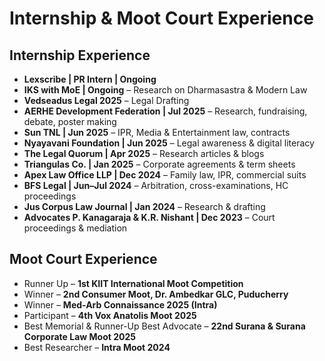 # Internship & Moot Court Experience

## Internship Experience
- **Lexscribe | PR Intern | Ongoing**  
- **IKS with MoE | Ongoing** – Research on Dharmasastra & Modern Law  
- **Vedseadus Legal 2025** – Legal Drafting  
- **AERHE Development Federation | Jul 2025** – Research, fundraising, debate, poster making  
- **Sun TNL | Jun 2025** – IPR, Media & Entertainment law, contracts  
- **Nyayavani Foundation | Jun 2025** – Legal awareness & digital literacy  
- **The Legal Quorum | Apr 2025** – Research articles & blogs  
- **Triangulas Co. | Jan 2025** – Corporate agreements & term sheets  
- **Apex Law Office LLP | Dec 2024** – Family law, IPR, commercial suits  
- **BFS Legal | Jun–Jul 2024** – Arbitration, cross-examinations, HC proceedings  
- **Jus Corpus Law Journal | Jan 2024** – Research & drafting  
- **Advocates P. Kanagaraja & K.R. Nishant | Dec 2023** – Court proceedings & mediation  

## Moot Court Experience
- Runner Up – **1st KIIT International Moot Competition**  
- Winner – **2nd Consumer Moot, Dr. Ambedkar GLC, Puducherry**  
- Winner – **Med-Arb Connaissance 2025 (Intra)**  
- Participant – **4th Vox Anatolis Moot 2025**  
- Best Memorial & Runner-Up Best Advocate – **22nd Surana & Surana Corporate Law Moot 2025**  
- Best Researcher – **Intra Moot 2024**  
